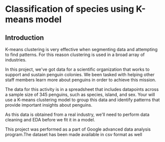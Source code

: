 # Classification of species using K-means model

## Introduction

K-means clustering is very effective when segmenting data and attempting to find patterns. For this reason clustering is used in a broad array of industries.

In this project, we've got data for a scientific organization that works to support and sustain penguin colonies. We been tasked with helping other staff members learn more about penguins in order to achieve this mission.

The data for this activity is in a spreadsheet that includes datapoints across a sample size of 345 penguins, such as species, island, and sex. Your will use a K-means clustering model to group this data and identify patterns that provide important insights about penguins.

As this data is obtained from a real industry, we'll need to perform data cleaning and EDA before we fit it in a model.

This project was performed as a part of Google advanced data analysis program.The dataset has been made available in csv format as well
